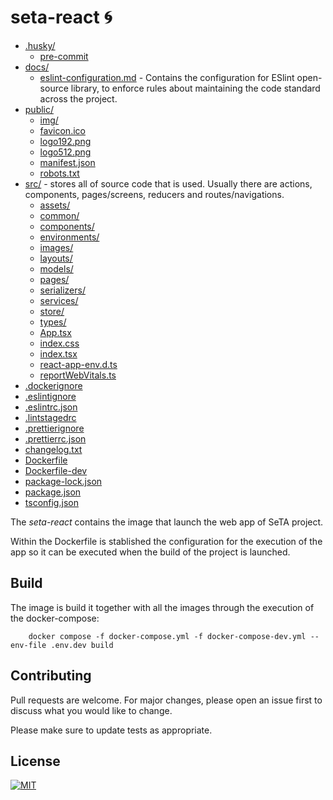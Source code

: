 # seta-react 🌀 

* [.husky/](../seta-react/.husky)
  * [pre-commit](../seta-react/.husky/pre-commit)
* [docs/](../seta-react/docs)
  * [eslint-configuration.md](../seta-react/docs/eslint-configuration.md) - Contains the configuration for ESlint open-source library, to enforce rules about maintaining the code standard across the project.
* [public/](../seta-react/public)
  * [img/](../seta-react/public/img)
  * [favicon.ico](../seta-react/public/favicon.ico)
  * [logo192.png](../seta-react/public/logo192.png)
  * [logo512.png](../seta-react/public/logo512.png)
  * [manifest.json](../seta-react/public/manifest.json)
  * [robots.txt](../seta-react/public/robots.txt)
* [src/](../seta-react/src)  - stores all of source code that is used. Usually there are actions, components, pages/screens, reducers and routes/navigations.
  * [assets/](../seta-react/src/assets)
  * [common/](../seta-react/src/common)
  * [components/](../seta-react/src/components)
  * [environments/](../seta-react/src/environments)
  * [images/](../seta-react/src/images)
  * [layouts/](../seta-react/src/layouts)
  * [models/](../seta-react/src/models)
  * [pages/](../seta-react/src/pages)
  * [serializers/](../seta-react/src/serializers)
  * [services/](../seta-react/src/services)
  * [store/](../seta-react/src/store)
  * [types/](../seta-react/src/types)
  * [App.tsx](../seta-react/src/App.tsx)
  * [index.css](../seta-react/src/index.css)
  * [index.tsx](../seta-react/src/index.tsx)
  * [react-app-env.d.ts](../seta-react/src/react-app-env.d.ts)
  * [reportWebVitals.ts](../seta-react/src/reportWebVitals.ts)
* [.dockerignore](../seta-react/.dockerignore)
* [.eslintignore](../seta-react/.eslintignore)
* [.eslintrc.json](../seta-react/.eslintrc.json)
* [.lintstagedrc](../seta-react/.lintstagedrc)
* [.prettierignore](../seta-react/.prettierignore)
* [.prettierrc.json](../seta-react/.prettierrc.json)
* [changelog.txt](../seta-react/changelog.txt)
* [Dockerfile](../seta-react/Dockerfile)
* [Dockerfile-dev](../seta-react/Dockerfile-dev)
* [package-lock.json](../seta-react/package-lock.json)
* [package.json](../seta-react/package.json)
* [tsconfig.json](../seta-react/tsconfig.json)



The *seta-react* contains the image that launch the web app of SeTA project.

Within the Dockerfile is stablished the configuration for the execution of the app so it can be executed when the build of the project is launched.


## Build
The image is build it together with all the images through the execution of the docker-compose:
```
    docker compose -f docker-compose.yml -f docker-compose-dev.yml --env-file .env.dev build
```
## Contributing

Pull requests are welcome. For major changes, please open an issue first to discuss what you would like to change.

Please make sure to update tests as appropriate.

## License

[![MIT][mit-badge]][mit-url]

[mit-badge]: https://img.shields.io/badge/license-mit-blue
[mit-url]: https://choosealicense.com/licenses/mit/
